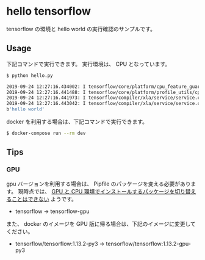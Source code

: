 # hello tensorflow

tensorflow の環境と hello world の実行確認のサンプルです。

## Usage

下記コマンドで実行できます。
実行環境は、 CPU となっています。

```sh
$ python hello.py

2019-09-24 12:27:16.434002: I tensorflow/core/platform/cpu_feature_guard.cc:141] Your CPU supports instructions that this TensorFlow binary was not compiled to use: AVX2 FMA
2019-09-24 12:27:16.441488: I tensorflow/core/platform/profile_utils/cpu_utils.cc:94] CPU Frequency: 2712000000 Hz
2019-09-24 12:27:16.441973: I tensorflow/compiler/xla/service/service.cc:150] XLA service 0x2052cd0 executing computations on platform Host. Devices:
2019-09-24 12:27:16.443042: I tensorflow/compiler/xla/service/service.cc:158]   StreamExecutor device (0): <undefined>, <undefined>
b'hello world'
```

docker を利用する場合は、下記コマンドで実行できます。

```sh
$ docker-compose run --rm dev
```

## Tips

### GPU

gpu バージョンを利用する場合は、 Pipfile のパッケージを変える必要があります。
現時点では、 [GPU と CPU 環境でインストールするパッケージを切り替えることはできない][halhorn] ようです。

- tensorflow -> tensorflow-gpu

また、 docker のイメージを GPU 版に帰る場合は、下記のイメージに変更してください。

- tensorflow/tensorflow:1.13.2-py3 -> tensorflow/tensorflow:1.13.2-gpu-py3

[halhorn]: https://qiita.com/halhorn/items/2fba53cf65e994b7de76

